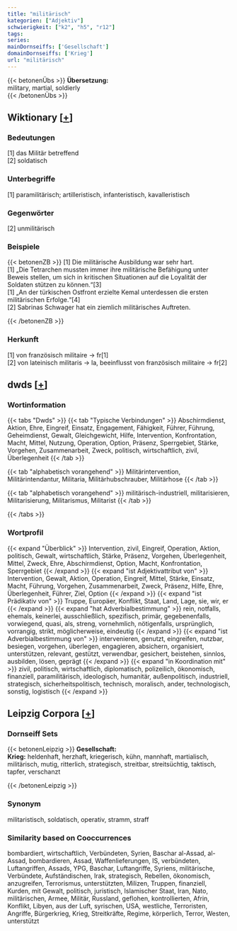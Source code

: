 ```yaml
---
title: "militärisch"
kategorien: ["Adjektiv"]
schwierigkeit: ["k2", "h5", "r12"]
tags:
series:
mainDornseiffs: ['Gesellschaft']
domainDornseiffs: ['Krieg']
url: "militärisch"
---
```


{{< betonenÜbs >}}
**Übersetzung:**  
military, martial, soldierly  
{{< /betonenÜbs >}}

## Wiktionary [[+](https://de.wiktionary.org/wiki/militärisch)]

### Bedeutungen
[1] das Militär betreffend  
[2] soldatisch  

### Unterbegriffe
[1] paramilitärisch; artilleristisch, infanteristisch, kavalleristisch  

### Gegenwörter
[2] unmilitärisch  

### Beispiele
{{< betonenZB >}}
[1] Die militärische Ausbildung war sehr hart.  
[1] „Die Tetrarchen mussten immer ihre militärische Befähigung unter Beweis stellen, um sich in kritischen Situationen auf die Loyalität der Soldaten stützen zu können.“[3]  
[1] „An der türkischen Ostfront erzielte Kemal unterdessen die ersten militärischen Erfolge.“[4]  
[2] Sabrinas Schwager hat ein ziemlich militärisches Auftreten.  

{{< /betonenZB >}}
### Herkunft
[1] von französisch militaire → fr[1]  
[2] von lateinisch militaris → la, beeinflusst von französisch militaire → fr[2]  



## dwds [[+](https://www.dwds.de/wb/militärisch)]

### Wortinformation
{{< tabs "Dwds" >}}
{{< tab "Typische Verbindungen" >}}
Abschirmdienst, Aktion, Ehre, Eingreif, Einsatz, Engagement, Fähigkeit, Führer, Führung, Geheimdienst, Gewalt, Gleichgewicht, Hilfe, Intervention, Konfrontation, Macht, Mittel, Nutzung, Operation, Option, Präsenz, Sperrgebiet, Stärke, Vorgehen, Zusammenarbeit, Zweck, politisch, wirtschaftlich, zivil, Überlegenheit
{{< /tab >}}

{{< tab "alphabetisch vorangehend" >}}
Militärintervention, Militärintendantur, Militaria, Militärhubschrauber, Militärhose
{{< /tab >}}

{{< tab "alphabetisch vorangehend" >}}
militärisch-industriell, militarisieren, Militarisierung, Militarismus, Militarist
{{< /tab >}}

{{< /tabs >}}

### Wortprofil
{{< expand "Überblick" >}} Intervention, zivil, Eingreif, Operation, Aktion, politisch, Gewalt, wirtschaftlich, Stärke, Präsenz, Vorgehen, Überlegenheit, Mittel, Zweck, Ehre, Abschirmdienst, Option, Macht, Konfrontation, Sperrgebiet {{< /expand >}}
{{< expand "ist Adjektivattribut von" >}} Intervention, Gewalt, Aktion, Operation, Eingreif, Mittel, Stärke, Einsatz, Macht, Führung, Vorgehen, Zusammenarbeit, Zweck, Präsenz, Hilfe, Ehre, Überlegenheit, Führer, Ziel, Option {{< /expand >}}
{{< expand "ist Prädikativ von" >}} Truppe, Europäer, Konflikt, Staat, Land, Lage, sie, wir, er {{< /expand >}}
{{< expand "hat Adverbialbestimmung" >}} rein, notfalls, ehemals, keinerlei, ausschließlich, spezifisch, primär, gegebenenfalls, vorwiegend, quasi, als, streng, vornehmlich, nötigenfalls, ursprünglich, vorrangig, strikt, möglicherweise, eindeutig {{< /expand >}}
{{< expand "ist Adverbialbestimmung von" >}} intervenieren, genutzt, eingreifen, nutzbar, besiegen, vorgehen, überlegen, engagieren, absichern, organisiert, unterstützen, relevant, gestützt, verwendbar, gesichert, beistehen, sinnlos, ausbilden, lösen, geprägt {{< /expand >}}
{{< expand "in Koordination mit" >}} zivil, politisch, wirtschaftlich, diplomatisch, polizeilich, ökonomisch, finanziell, paramilitärisch, ideologisch, humanitär, außenpolitisch, industriell, strategisch, sicherheitspolitisch, technisch, moralisch, ander, technologisch, sonstig, logistisch {{< /expand >}}

## Leipzig Corpora [[+](https://corpora.uni-leipzig.de/en/res?word=militärisch&corpusId=deu_newscrawl-public_2018)]

### Dornseiff Sets
{{< betonenLeipzig >}}
**Gesellschaft:**  
**Krieg:** heldenhaft, herzhaft, kriegerisch, kühn, mannhaft, martialisch, militärisch, mutig, ritterlich, strategisch, streitbar, streitsüchtig, taktisch, tapfer, verschanzt  

{{< /betonenLeipzig >}}

### Synonym
militaristisch, soldatisch, operativ, stramm, straff


### Similarity based on Cooccurrences
bombardiert, wirtschaftlich, Verbündeten, Syrien, Baschar al-Assad, al-Assad, bombardieren, Assad, Waffenlieferungen, IS, verbündeten, Luftangriffen, Assads, YPG, Baschar, Luftangriffe, Syriens, militärische, Verbündete, Aufständischen, Irak, strategisch, Rebellen, ökonomisch, anzugreifen, Terrorismus, unterstützten, Milizen, Truppen, finanziell, Kurden, mit Gewalt, politisch, juristisch, Islamischer Staat, Iran, Nato, militärischen, Armee, Militär, Russland, geflohen, kontrollierten, Afrin, Konflikt, Libyen, aus der Luft, syrischen, USA, westliche, Terroristen, Angriffe, Bürgerkrieg, Krieg, Streitkräfte, Regime, körperlich, Terror, Westen, unterstützt

